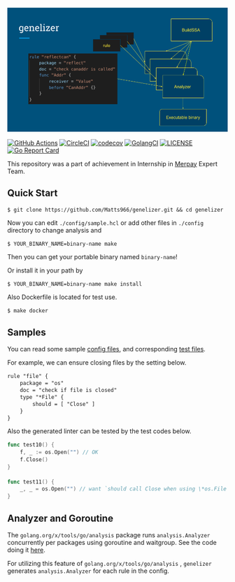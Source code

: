 ![genelizer](genelizer.png)

[![GitHub Actions][github-actions-badge]][github-actions]
[![CircleCI][circleci-badge]][circleci]
[![codecov][codecov-badge]][codecov]
[![GolangCI][golangci-badge]][golangci]
[![LICENSE][license-badge]][license]
[![Go Report Card][go-report-card-badge]][go-report-card]

This repository was a part of achievement in Internship in [Merpay](https://merpay.com) Expert Team.

## Quick Start

```
$ git clone https://github.com/Matts966/genelizer.git && cd genelizer
```

Now you can edit `./config/sample.hcl` or add other files in `./config` directory to change analysis and

```
$ YOUR_BINARY_NAME=binary-name make
```

Then you can get your portable binary named `binary-name`!

Or install it in your path by

```
$ YOUR_BINARY_NAME=binary-name make install
```

Also Dockerfile is located for test use.

```
$ make docker
```

## Samples

You can read some sample [config files](https://github.com/Matts966/genelizer/tree/master/config), and corresponding [test files](https://github.com/Matts966/genelizer/tree/master/generator/testdata/src).

For example, we can ensure closing files by the setting below.

```hcl
rule "file" {
    package = "os"
    doc = "check if file is closed"
    type "*File" {
        should = [ "Close" ]
    }
}
```

Also the generated linter can be tested by the test codes below.

```go
func test10() {
	f, _ := os.Open("") // OK
	f.Close()
}

func test11() {
	_, _ = os.Open("") // want `should call Close when using \*os.File`
}
```


## Analyzer and Goroutine

The `golang.org/x/tools/go/analysis` package runs `analysis.Analyzer` concurrently per packages using goroutine and waitgroup.
See the code doing it [here](https://github.com/golang/tools/blob/be0da057c5e3c2df569a2c25cd280149b7d7e7d0/go/analysis/internal/checker/checker.go#L201).

For utilizing this feature of `golang.org/x/tools/go/analysis` , `genelizer` generates `analysis.Analyzer` for each rule in the config.

[github-actions]: https://github.com/Matts966/genelizer/actions
[github-actions-badge]: https://github.com/Matts966/genelizer/workflows/Go/badge.svg
[circleci]: https://circleci.com/gh/Matts966/genelizer
[circleci-badge]: https://circleci.com/gh/Matts966/genelizer.svg?style=svg
[codecov]: https://codecov.io/gh/Matts966/genelizer
[codecov-badge]: https://codecov.io/gh/Matts966/genelizer/branch/master/graph/badge.svg
[golangci]: https://golangci.com/r/github.com/Matts966/genelizer
[golangci-badge]: https://golangci.com/badges/github.com/Matts966/genelizer.svg
[license-badge]: https://img.shields.io/badge/License-MIT-yellow.svg
[license]: https://opensource.org/licenses/MIT
[go-report-card]: https://goreportcard.com/report/github.com/Matts966/genelizer
[go-report-card-badge]: https://goreportcard.com/badge/github.com/Matts966/genelizer
